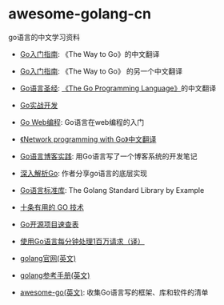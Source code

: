 # awesome-golang-cn

go语言的中文学习资料

- [Go入门指南](https://github.com/Unknwon/the-way-to-go_ZH_CN/blob/master/eBook/directory.md): 《The Way to Go》的中文翻译
- [Go入门指南](https://zengweigang.gitbooks.io/core-go/content/): 《The Way to Go》 的另一个中文翻译
- [Go语言圣经](https://legacy.gitbook.com/book/yar999/gopl-zh/details): [《The Go Programming Language》](http://www.gopl.io/)的中文翻译
- [Go实战开发](https://github.com/astaxie/go-best-practice)
- [Go Web编程](https://astaxie.gitbooks.io/build-web-application-with-golang/zh/): Go语言在web编程的入门
- [《Network programming with Go》中文翻译](https://github.com/astaxie/NPWG_zh)
- [Go语言博客实践](https://github.com/achun/Go-Blog-In-Action): 用Go语言写了一个博客系统的开发笔记
- [深入解析Go](https://tiancaiamao.gitbooks.io/go-internals/content/zh/index.html): 作者分享go语言的底层实现
- [Go语言标准库](https://github.com/polaris1119/The-Golang-Standard-Library-by-Example): The Golang Standard Library by Example
- [十条有用的 GO 技术](https://www.shiyanlou.com/questions/2318)
- [Go开源项目速查表](https://www.ctolib.com/cheatsheets-go-project.html)
- [使用Go语言每分钟处理1百万请求（译）](https://github.com/itfanr/articles-about-golang/blob/master/2016-10/1.handling-1-million-requests-per-minute-with-golang.md)

- [golang官网(英文)](https://golang.org/)
- [golang参考手册(英文)](https://golang.org/ref/spec)
- [awesome-go(英文)](https://github.com/avelino/awesome-go): 收集Go语言写的框架、库和软件的清单
